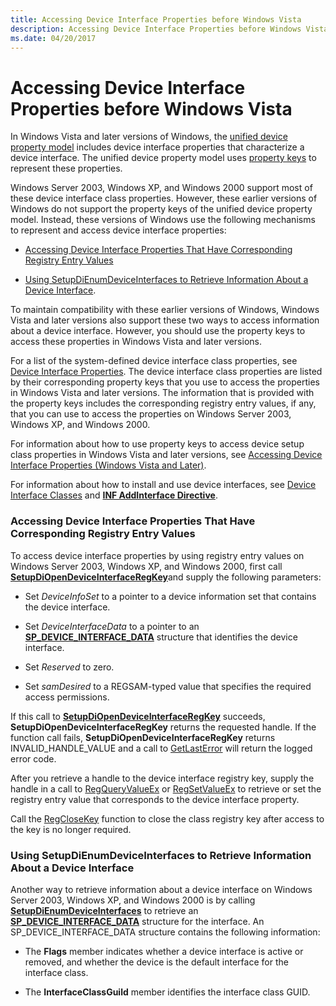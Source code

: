 ```yaml
---
title: Accessing Device Interface Properties before Windows Vista
description: Accessing Device Interface Properties before Windows Vista
ms.date: 04/20/2017
---
```


# Accessing Device Interface Properties before Windows Vista


In Windows Vista and later versions of Windows, the [unified device property model](unified-device-property-model--windows-vista-and-later-.md) includes device interface properties that characterize a device interface. The unified device property model uses [property keys](property-keys.md) to represent these properties.

Windows Server 2003, Windows XP, and Windows 2000 support most of these device interface class properties. However, these earlier versions of Windows do not support the property keys of the unified device property model. Instead, these versions of Windows use the following mechanisms to represent and access device interface properties:

-   [Accessing Device Interface Properties That Have Corresponding Registry Entry Values](#accessing-device-interface-properties-that-have-corresponding-registry)

-   [Using SetupDiEnumDeviceInterfaces to Retrieve Information About a Device Interface](#using-setupdienumdeviceinterfaces-to-retrieve-information-about-a-devi).

To maintain compatibility with these earlier versions of Windows, Windows Vista and later versions also support these two ways to access information about a device interface. However, you should use the property keys to access these properties in Windows Vista and later versions.

For a list of the system-defined device interface class properties, see [Device Interface Properties](/previous-versions/ff541409(v=vs.85)). The device interface class properties are listed by their corresponding property keys that you use to access the properties in Windows Vista and later versions. The information that is provided with the property keys includes the corresponding registry entry values, if any, that you can use to access the properties on Windows Server 2003, Windows XP, and Windows 2000.

For information about how to use property keys to access device setup class properties in Windows Vista and later versions, see [Accessing Device Interface Properties (Windows Vista and Later)](accessing-device-interface-properties--windows-vista-and-later-.md).

For information about how to install and use device interfaces, see [Device Interface Classes](./overview-of-device-interface-classes.md) and [**INF AddInterface Directive**](inf-addinterface-directive.md).

### <a href="" id="accessing-device-interface-properties-that-have-corresponding-registry"></a> Accessing Device Interface Properties That Have Corresponding Registry Entry Values

To access device interface properties by using registry entry values on Windows Server 2003, Windows XP, and Windows 2000, first call [**SetupDiOpenDeviceInterfaceRegKey**](/windows/win32/api/setupapi/nf-setupapi-setupdiopendeviceinterfaceregkey)and supply the following parameters:

-   Set *DeviceInfoSet* to a pointer to a device information set that contains the device interface.

-   Set *DeviceInterfaceData* to a pointer to an [**SP_DEVICE_INTERFACE_DATA**](/windows/win32/api/setupapi/ns-setupapi-sp_device_interface_data) structure that identifies the device interface.

-   Set *Reserved* to zero.

-   Set *samDesired* to a REGSAM-typed value that specifies the required access permissions.

If this call to [**SetupDiOpenDeviceInterfaceRegKey**](/windows/win32/api/setupapi/nf-setupapi-setupdiopendeviceinterfaceregkey) succeeds, **SetupDiOpenDeviceInterfaceRegKey** returns the requested handle. If the function call fails, **SetupDiOpenDeviceInterfaceRegKey** returns INVALID_HANDLE_VALUE and a call to [GetLastError](/windows/win32/api/errhandlingapi/nf-errhandlingapi-getlasterror) will return the logged error code.

After you retrieve a handle to the device interface registry key, supply the handle in a call to [RegQueryValueEx](/windows/win32/api/winreg/nf-winreg-regqueryvalueexa) or [RegSetValueEx](/windows/win32/api/winreg/nf-winreg-regsetvalueexa) to retrieve or set the registry entry value that corresponds to the device interface property.

Call the [RegCloseKey](/windows/win32/api/winreg/nf-winreg-regclosekey) function to close the class registry key after access to the key is no longer required.

### <a href="" id="using-setupdienumdeviceinterfaces-to-retrieve-information-about-a-devi"></a> Using SetupDiEnumDeviceInterfaces to Retrieve Information About a Device Interface

Another way to retrieve information about a device interface on Windows Server 2003, Windows XP, and Windows 2000 is by calling [**SetupDiEnumDeviceInterfaces**](/windows/win32/api/setupapi/nf-setupapi-setupdienumdeviceinterfaces) to retrieve an [**SP_DEVICE_INTERFACE_DATA**](/windows/win32/api/setupapi/ns-setupapi-sp_device_interface_data) structure for the interface. An SP_DEVICE_INTERFACE_DATA structure contains the following information:

-   The **Flags** member indicates whether a device interface is active or removed, and whether the device is the default interface for the interface class.

-   The **InterfaceClassGuild** member identifies the interface class GUID.

